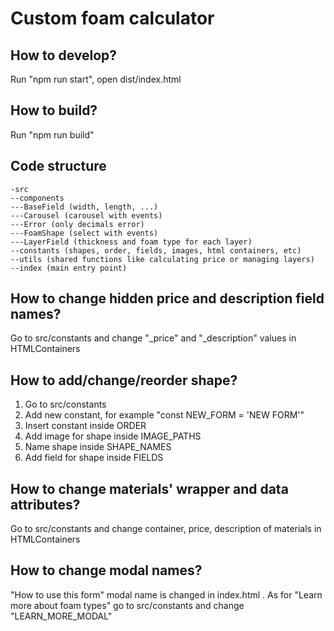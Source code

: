 # Custom foam calculator

## How to develop?

Run "npm run start", open dist/index.html

## How to build?

Run "npm run build"

## Code structure

```
-src
--components
---BaseField (width, length, ...)
---Carousel (carousel with events)
---Error (only decimals error)
---FoamShape (select with events)
---LayerField (thickness and foam type for each layer)
--constants (shapes, order, fields, images, html containers, etc)
--utils (shared functions like calculating price or managing layers)
--index (main entry point)
```

## How to change hidden price and description field names?

Go to src/constants and change "\_price" and "\_description" values in HTMLContainers

## How to add/change/reorder shape?

1. Go to src/constants
2. Add new constant, for example "const NEW_FORM = 'NEW FORM'"
3. Insert constant inside ORDER
4. Add image for shape inside IMAGE_PATHS
5. Name shape inside SHAPE_NAMES
6. Add field for shape inside FIELDS

## How to change materials' wrapper and data attributes?

Go to src/constants and change container, price, description of materials in HTMLContainers

## How to change modal names?

"How to use this form" modal name is changed in index.html . 
As for "Learn more about foam types" go to src/constants and change "LEARN_MORE_MODAL"
